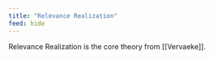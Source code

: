 ```yaml
---
title: "Relevance Realization"
feed: hide
---
```


Relevance Realization is the core theory from [[Vervaeke]]. 